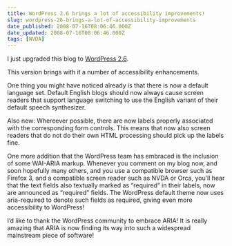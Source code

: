 ```yaml
---
title: WordPress 2.6 brings a lot of accessibility improvements!
slug: wordpress-26-brings-a-lot-of-accessibility-improvements
date_published: 2008-07-16T08:06:46.000Z
date_updated: 2008-07-16T08:06:46.000Z
tags: [NVDA]
---
```


I just upgraded this blog to [WordPress 2.6](http://wordpress.org/development/2008/07/wordpress-26-tyner/).

This version brings with it a number of accessibility enhancements.

One thing you might have noticed already is that there is now a default language set. Default English blogs should now always cause screen readers that support language switching to use the English variant of their default speech synthesizer.

Also new: Whereever possible, there are now labels properly associated with the corresponding form controls. This means that now also screen readers that do not do their own HTML processing should pick up the labels fine.

One more addition that the WordPress team has embraced is the inclusion of some WAI-ARIA markup. Whenever you comment on my blog now, and soon hopefully many others, and you use a compatible browser such as Firefox 3, and a compatible screen reader such as NVDA or Orca, you&#8217;ll hear that the text fields also textually marked as &#8220;required&#8221; in their labels, now are announced as &#8220;required&#8221; fields. The WordPress default theme now uses aria-required to denote such fields as required, giving even more accessibility to WordPress!

I&#8217;d like to thank the WordPress community to embrace ARIA! It is really amazing that ARIA is now finding its way into such a widespread mainstream piece of software!
